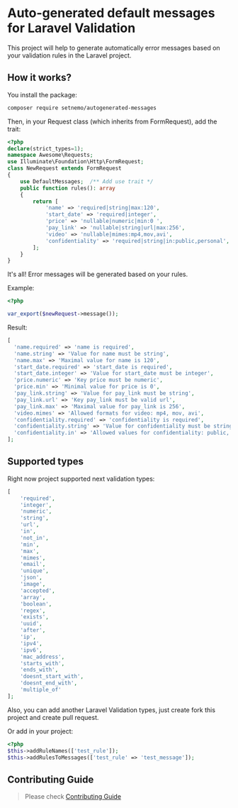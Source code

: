 # Auto-generated default messages for Laravel Validation

This project will help to generate automatically error messages based on your validation rules in the Laravel project.

## How it works?

You install the package:

```bash
composer require setnemo/autogenerated-messages
```

Then, in your Request class (which inherits from FormRequest), add the trait:
```php
<?php
declare(strict_types=1);
namespace Awesome\Requests;
use Illuminate\Foundation\Http\FormRequest;
class NewRequest extends FormRequest
{
    use DefaultMessages;  /** Add use trait */
    public function rules(): array
    {
        return [
            'name' => 'required|string|max:120',
            'start_date' => 'required|integer',
            'price' => 'nullable|numeric|min:0 ',
            'pay_link' => 'nullable|string|url|max:256',
            'video' => 'nullable|mimes:mp4,mov,avi',
            'confidentiality' => 'required|string|in:public,personal',
        ];
    }
}
```
It's all! Error messages will be generated based on your rules.

Example:
```php
<?php

var_export($newRequest->message());
```

Result:
```php
[
  'name.required' => 'name is required',
  'name.string' => 'Value for name must be string',
  'name.max' => 'Maximal value for name is 120',
  'start_date.required' => 'start_date is required',
  'start_date.integer' => 'Value for start_date must be integer',
  'price.numeric' => 'Key price must be numeric',
  'price.min' => 'Minimal value for price is 0',
  'pay_link.string' => 'Value for pay_link must be string',
  'pay_link.url' => 'Key pay_link must be valid url',
  'pay_link.max' => 'Maximal value for pay_link is 256',
  'video.mimes' => 'Allowed formats for video: mp4, mov, avi',
  'confidentiality.required' => 'confidentiality is required',
  'confidentiality.string' => 'Value for confidentiality must be string',
  'confidentiality.in' => 'Allowed values for confidentiality: public, personal',
];
```

## Supported types

Right now project supported next validation types:

```php
[
    'required',
    'integer',
    'numeric',
    'string',
    'url',
    'in',
    'not_in',
    'min',
    'max',
    'mimes',
    'email',
    'unique',
    'json',
    'image',
    'accepted',
    'array',
    'boolean',
    'regex',
    'exists',
    'uuid',
    'after',
    'ip',
    'ipv4',
    'ipv6',
    'mac_address',
    'starts_with',
    'ends_with',
    'doesnt_start_with',
    'doesnt_end_with',
    'multiple_of'
];
```

Also, you can add another Laravel Validation types, just create fork this project and create pull request.

Or add in your project:
```php
<?php
$this->addRuleNames(['test_rule']);
$this->addRulesToMessages(['test_rule' => 'test_message']);
```

## Contributing Guide

> Please check [Contributing Guide](CONTRIBUTING.md)
